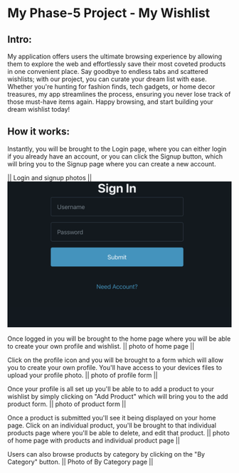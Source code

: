 # My Phase-5 Project - My Wishlist

## Intro:
My application offers users the ultimate browsing experience by allowing them to explore the web and effortlessly save their most coveted products in one convenient place. Say goodbye to endless tabs and scattered wishlists; with our project, you can curate your dream list with ease. Whether you're hunting for fashion finds, tech gadgets, or home decor treasures, my app streamlines the process, ensuring you never lose track of those must-have items again. Happy browsing, and start building your dream wishlist today!

## How it works:
Instantly, you will be brought to the Login page, where you can either login if you already have an account, or you can click the Signup button, which will bring you to the Signup page where you can create a new account.

|| Login and signup photos ||
![image](Sign-in-page.png)

Once logged in you will be brought to the home page where you will be able to create your own profile and  wishlist.
|| photo of home page ||

Click on the profile icon and you will be brought to a form which will allow you to create your own profile. You'll have access to your devices files to upload your profile photo.
|| photo of profile form ||

Once your profile is all set up you'll be able to to add a product to your wishlist by simply clicking on "Add Product" which will bring you to the add product form.
|| photo of product form ||

Once a product is submitted you'll see it being displayed on your home page. Click on an individual product, you'll be brought to that individual products page where you'll be able to delete, and edit that product.
|| photo of home page with products and individual product page ||

Users can also browse products by category by clicking on the "By Category" button. 
|| Photo of By Category page ||


